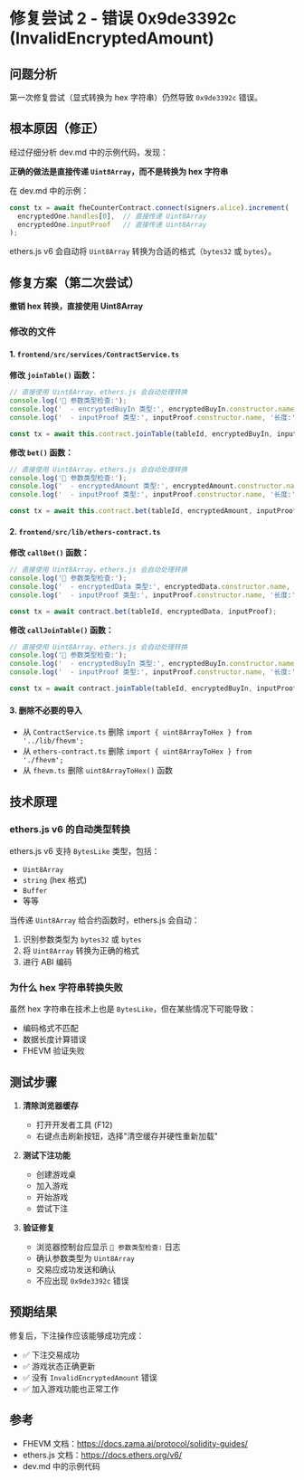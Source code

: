 # 修复尝试 2 - 错误 0x9de3392c (InvalidEncryptedAmount)

## 问题分析

第一次修复尝试（显式转换为 hex 字符串）仍然导致 `0x9de3392c` 错误。

## 根本原因（修正）

经过仔细分析 dev.md 中的示例代码，发现：

**正确的做法是直接传递 `Uint8Array`，而不是转换为 hex 字符串**

在 dev.md 中的示例：
```typescript
const tx = await fheCounterContract.connect(signers.alice).increment(
  encryptedOne.handles[0],  // 直接传递 Uint8Array
  encryptedOne.inputProof   // 直接传递 Uint8Array
);
```

ethers.js v6 会自动将 `Uint8Array` 转换为合适的格式（`bytes32` 或 `bytes`）。

## 修复方案（第二次尝试）

**撤销 hex 转换，直接使用 Uint8Array**

### 修改的文件

#### 1. `frontend/src/services/ContractService.ts`

**修改 `joinTable()` 函数：**
```typescript
// 直接使用 Uint8Array，ethers.js 会自动处理转换
console.log('🔄 参数类型检查:');
console.log('  - encryptedBuyIn 类型:', encryptedBuyIn.constructor.name, '长度:', encryptedBuyIn.length);
console.log('  - inputProof 类型:', inputProof.constructor.name, '长度:', inputProof.length);

const tx = await this.contract.joinTable(tableId, encryptedBuyIn, inputProof);
```

**修改 `bet()` 函数：**
```typescript
// 直接使用 Uint8Array，ethers.js 会自动处理转换
console.log('🔄 参数类型检查:');
console.log('  - encryptedAmount 类型:', encryptedAmount.constructor.name, '长度:', encryptedAmount.length);
console.log('  - inputProof 类型:', inputProof.constructor.name, '长度:', inputProof.length);

const tx = await this.contract.bet(tableId, encryptedAmount, inputProof);
```

#### 2. `frontend/src/lib/ethers-contract.ts`

**修改 `callBet()` 函数：**
```typescript
// 直接使用 Uint8Array，ethers.js 会自动处理转换
console.log('🔄 参数类型检查:');
console.log('  - encryptedData 类型:', encryptedData.constructor.name, '长度:', encryptedData.length);
console.log('  - inputProof 类型:', inputProof.constructor.name, '长度:', inputProof.length);

const tx = await contract.bet(tableId, encryptedData, inputProof);
```

**修改 `callJoinTable()` 函数：**
```typescript
// 直接使用 Uint8Array，ethers.js 会自动处理转换
console.log('🔄 参数类型检查:');
console.log('  - encryptedBuyIn 类型:', encryptedBuyIn.constructor.name, '长度:', encryptedBuyIn.length);
console.log('  - inputProof 类型:', inputProof.constructor.name, '长度:', inputProof.length);

const tx = await contract.joinTable(tableId, encryptedBuyIn, inputProof);
```

#### 3. 删除不必要的导入

- 从 `ContractService.ts` 删除 `import { uint8ArrayToHex } from '../lib/fhevm';`
- 从 `ethers-contract.ts` 删除 `import { uint8ArrayToHex } from './fhevm';`
- 从 `fhevm.ts` 删除 `uint8ArrayToHex()` 函数

## 技术原理

### ethers.js v6 的自动类型转换

ethers.js v6 支持 `BytesLike` 类型，包括：
- `Uint8Array`
- `string` (hex 格式)
- `Buffer`
- 等等

当传递 `Uint8Array` 给合约函数时，ethers.js 会自动：
1. 识别参数类型为 `bytes32` 或 `bytes`
2. 将 `Uint8Array` 转换为正确的格式
3. 进行 ABI 编码

### 为什么 hex 字符串转换失败

虽然 hex 字符串在技术上也是 `BytesLike`，但在某些情况下可能导致：
- 编码格式不匹配
- 数据长度计算错误
- FHEVM 验证失败

## 测试步骤

1. **清除浏览器缓存**
   - 打开开发者工具 (F12)
   - 右键点击刷新按钮，选择"清空缓存并硬性重新加载"

2. **测试下注功能**
   - 创建游戏桌
   - 加入游戏
   - 开始游戏
   - 尝试下注

3. **验证修复**
   - 浏览器控制台应显示 `🔄 参数类型检查:` 日志
   - 确认参数类型为 `Uint8Array`
   - 交易应成功发送和确认
   - 不应出现 `0x9de3392c` 错误

## 预期结果

修复后，下注操作应该能够成功完成：
- ✅ 下注交易成功
- ✅ 游戏状态正确更新
- ✅ 没有 `InvalidEncryptedAmount` 错误
- ✅ 加入游戏功能也正常工作

## 参考

- FHEVM 文档：https://docs.zama.ai/protocol/solidity-guides/
- ethers.js 文档：https://docs.ethers.org/v6/
- dev.md 中的示例代码

